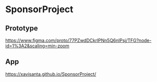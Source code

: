 # SponsorProject
## Prototype
https://www.figma.com/proto/77PZwdDCkrlPNn5Q6nlPsj/TFG?node-id=1%3A2&scaling=min-zoom

## App
https://xavisanta.github.io/SponsorProject/
